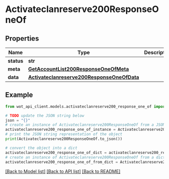 # Activateclanreserve200ResponseOneOf


## Properties

Name | Type | Description | Notes
------------ | ------------- | ------------- | -------------
**status** | **str** |  | 
**meta** | [**GetAccountList200ResponseOneOfMeta**](GetAccountList200ResponseOneOfMeta.md) |  | 
**data** | [**Activateclanreserve200ResponseOneOfData**](Activateclanreserve200ResponseOneOfData.md) |  | 

## Example

```python
from wot_api_client.models.activateclanreserve200_response_one_of import Activateclanreserve200ResponseOneOf

# TODO update the JSON string below
json = "{}"
# create an instance of Activateclanreserve200ResponseOneOf from a JSON string
activateclanreserve200_response_one_of_instance = Activateclanreserve200ResponseOneOf.from_json(json)
# print the JSON string representation of the object
print(Activateclanreserve200ResponseOneOf.to_json())

# convert the object into a dict
activateclanreserve200_response_one_of_dict = activateclanreserve200_response_one_of_instance.to_dict()
# create an instance of Activateclanreserve200ResponseOneOf from a dict
activateclanreserve200_response_one_of_from_dict = Activateclanreserve200ResponseOneOf.from_dict(activateclanreserve200_response_one_of_dict)
```
[[Back to Model list]](../README.md#documentation-for-models) [[Back to API list]](../README.md#documentation-for-api-endpoints) [[Back to README]](../README.md)


